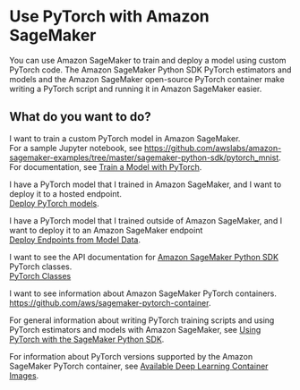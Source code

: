 # Use PyTorch with Amazon SageMaker<a name="pytorch"></a>

You can use Amazon SageMaker to train and deploy a model using custom PyTorch code\. The Amazon SageMaker Python SDK PyTorch estimators and models and the Amazon SageMaker open\-source PyTorch container make writing a PyTorch script and running it in Amazon SageMaker easier\.

## What do you want to do?<a name="pytorch-intent"></a>

I want to train a custom PyTorch model in Amazon SageMaker\.  
For a sample Jupyter notebook, see [https://github\.com/awslabs/amazon\-sagemaker\-examples/tree/master/sagemaker\-python\-sdk/pytorch\_mnist](https://github.com/awslabs/amazon-sagemaker-examples/tree/master/sagemaker-python-sdk/pytorch_mnist)\.  
For documentation, see [Train a Model with PyTorch](https://sagemaker.readthedocs.io/en/stable/using_pytorch.html#train-a-model-with-pytorch)\.

I have a PyTorch model that I trained in Amazon SageMaker, and I want to deploy it to a hosted endpoint\.  
[Deploy PyTorch models](https://sagemaker.readthedocs.io/en/stable/using_pytorch.html#deploy-pytorch-models)\.

I have a PyTorch model that I trained outside of Amazon SageMaker, and I want to deploy it to an Amazon SageMaker endpoint  
[Deploy Endpoints from Model Data](https://sagemaker.readthedocs.io/en/stable/using_pytorch.html#deploy-endpoints-from-model-data)\.

I want to see the API documentation for [Amazon SageMaker Python SDK](https://sagemaker.readthedocs.io) PyTorch classes\.  
[PyTorch Classes](https://sagemaker.readthedocs.io/en/stable/sagemaker.pytorch.html)

I want to see information about Amazon SageMaker PyTorch containers\.  
[https://github\.com/aws/sagemaker\-pytorch\-container](https://github.com/aws/sagemaker-pytorch-container)\.

 For general information about writing PyTorch training scripts and using PyTorch estimators and models with Amazon SageMaker, see [Using PyTorch with the SageMaker Python SDK](https://sagemaker.readthedocs.io/en/stable/using_pytorch.html)\.

For information about PyTorch versions supported by the Amazon SageMaker PyTorch container, see [Available Deep Learning Container Images](https://aws.amazon.com/releasenotes/available-deep-learning-containers-images/)\.